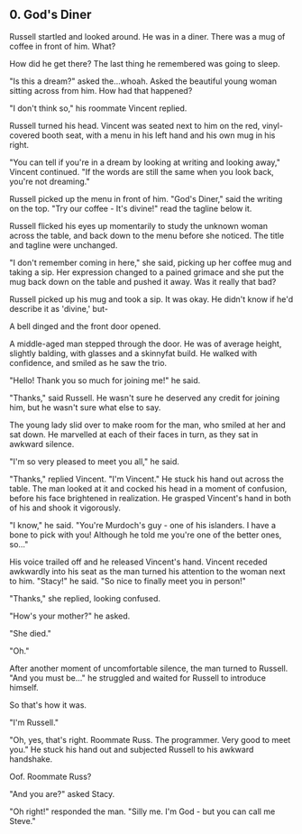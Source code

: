## 0. God's Diner

Russell startled and looked around. He was in a diner. There was a mug of coffee in front of him. What?

How did he get there? The last thing he remembered was going to sleep.

"Is this a dream?" asked the...whoah. Asked the beautiful young woman sitting across from him. How had that happened?

"I don't think so," his roommate Vincent replied.

Russell turned his head. Vincent was seated next to him on the red, vinyl-covered booth seat, with a menu in his left hand and his own mug in his right.

"You can tell if you're in a dream by looking at writing and looking away," Vincent continued. "If the words are still the same when you look back, you're not dreaming."

Russell picked up the menu in front of him. "God's Diner," said the writing on the top. "Try our coffee - It's divine!" read the tagline below it.

Russell flicked his eyes up momentarily to study the unknown woman across the table, and back down to the menu before she noticed. The title and tagline were unchanged.

"I don't remember coming in here," she said, picking up her coffee mug and taking a sip. Her expression changed to a pained grimace and she put the mug back down on the table and pushed it away. Was it really that bad?

Russell picked up his mug and took a sip. It was okay. He didn't know if he'd describe it as 'divine,' but-

A bell dinged and the front door opened.

A middle-aged man stepped through the door. He was of average height, slightly balding, with glasses and a skinnyfat build. He walked with confidence, and smiled as he saw the trio.

"Hello! Thank you so much for joining me!" he said.

"Thanks," said Russell. He wasn't sure he deserved any credit for joining him, but he wasn't sure what else to say.

The young lady slid over to make room for the man, who smiled at her and sat down. He marvelled at each of their faces in turn, as they sat in awkward silence.

"I'm so very pleased to meet you all," he said.

"Thanks," replied Vincent. "I'm Vincent." He stuck his hand out across the table. The man looked at it and cocked his head in a moment of confusion, before his face brightened in realization. He grasped Vincent's hand in both of his and shook it vigorously.

"I know," he said. "You're Murdoch's guy - one of his islanders. I have a bone to pick with you! Although he told me you're one of the better ones, so..."

His voice trailed off and he released Vincent's hand. Vincent receded awkwardly into his seat as the man turned his attention to the woman next to him. "Stacy!" he said. "So nice to finally meet you in person!"

"Thanks," she replied, looking confused.

"How's your mother?" he asked.

"She died."

"Oh."

After another moment of uncomfortable silence, the man turned to Russell. "And you must be..." he struggled and waited for Russell to introduce himself.

So that's how it was.

"I'm Russell."

"Oh, yes, that's right. Roommate Russ. The programmer. Very good to meet you." He stuck his hand out and subjected Russell to his awkward handshake.

Oof. Roommate Russ?

"And you are?" asked Stacy.

"Oh right!" responded the man. "Silly me. I'm God - but you can call me Steve."
